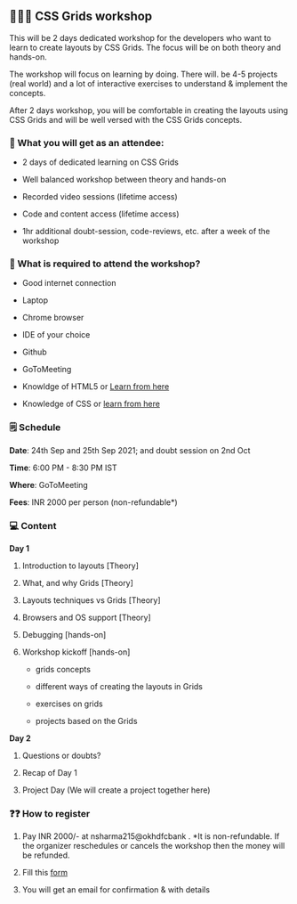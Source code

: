 ## 👩🏻‍💻 CSS Grids workshop 

This will be 2 days dedicated workshop for the developers who want to learn to create layouts by CSS Grids. The focus will be on both theory and hands-on. 

The workshop will focus on learning by doing. There will. be 4-5 projects (real world) and a lot of interactive exercises to understand & implement the concepts.

After 2 days workshop, you will be comfortable in creating the layouts using CSS Grids and will be well versed with the CSS Grids concepts.


### 🎁 What you will get as an attendee:

- 2 days of dedicated learning on CSS Grids
 
- Well balanced workshop between theory and hands-on

- Recorded video sessions (lifetime access)

- Code and content access (lifetime access)

- 1hr additional doubt-session, code-reviews, etc. after a week of the workshop

### 📝 What is required to attend the workshop?

- Good internet connection

- Laptop 

- Chrome browser

- IDE of your choice

- Github

- GoToMeeting

- Knowldge of HTML5 or [Learn from here](https://www.w3schools.com/html/)

- Knowledge of CSS or [learn from here](https://www.w3schools.com/css/default.asp)


### 🗒 Schedule

**Date**: 24th Sep and 25th Sep 2021; and doubt session on 2nd Oct

**Time**:  6:00 PM - 8:30 PM IST

**Where**: GoToMeeting

**Fees**: INR 2000 per person (non-refundable*)


### 💻 Content

**Day 1**

1) Introduction to layouts [Theory] 
 
2) What, and why Grids [Theory] 

3) Layouts techniques vs Grids [Theory] 

4) Browsers and OS support [Theory] 

5) Debugging [hands-on]

6) Workshop kickoff  [hands-on]
   - grids concepts

   - different ways of creating the layouts in Grids

   - exercises on grids 

   - projects based on the Grids

**Day 2**

1) Questions or doubts? 

2) Recap of Day 1

3) Project Day (We will create a project together here)

### ❓❓ How to register

1. Pay INR 2000/- at nsharma215@okhdfcbank . *It is non-refundable. If the organizer reschedules or cancels the workshop then the money will be refunded.

2. Fill this [form](https://forms.gle/c6rSLkPhm6V87HW76)

3. You will get an email for confirmation & with details